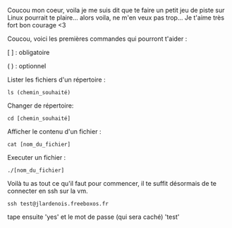 Coucou mon coeur, voila je me suis dit que te faire un petit jeu de piste sur Linux pourrait te plaire... alors voila, ne m'en veux pas trop... Je t'aime très fort bon courage <3

Coucou, voici les premières commandes qui pourront t'aider :

[ ] : obligatoire

( ) : optionnel

Lister les fichiers d'un répertoire :
```bash=
ls (chemin_souhaité)
```
Changer de répertoire:
```bash=
cd [chemin_souhaité]
```
Afficher le contenu d'un fichier :
```bash=
cat [nom_du_fichier]
```
Executer un fichier :
```bash=
./[nom_du_fichier]
```
Voilà tu as tout ce qu'il faut pour commencer, il te suffit désormais de te connecter en ssh sur la vm. 
```bash=
ssh test@jlardenois.freeboxos.fr
```
tape ensuite 'yes' et le mot de passe (qui sera caché) 'test'

